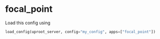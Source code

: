 # focal\_point

Load this config using

```python
load_config(uproot_server, config="my_config", apps=["focal_point"])
```
